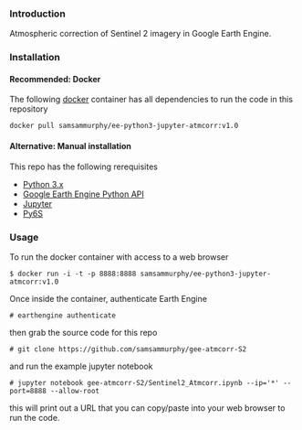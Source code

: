 ### Introduction

Atmospheric correction of Sentinel 2 imagery in Google Earth Engine. 

### Installation

#### Recommended: Docker

The following [docker](https://www.docker.com/community-edition) container has all dependencies to run the code in this repository

`docker pull samsammurphy/ee-python3-jupyter-atmcorr:v1.0`

#### Alternative: Manual installation 

This repo has the following rerequisites

- [Python 3.x](https://www.python.org/downloads/)
- [Google Earth Engine Python API](https://developers.google.com/earth-engine/python_install_manual)
- [Jupyter](http://jupyter.readthedocs.io/en/latest/install.html)
- [Py6S](http://py6s.readthedocs.io/en/latest/installation.html)

### Usage

To run the docker container with access to a web browser

`$ docker run -i -t -p 8888:8888 samsammurphy/ee-python3-jupyter-atmcorr:v1.0`

Once inside the container, authenticate Earth Engine

`# earthengine authenticate`

then grab the source code for this repo

`# git clone https://github.com/samsammurphy/gee-atmcorr-S2`

and run the example jupyter notebook

`# jupyter notebook gee-atmcorr-S2/Sentinel2_Atmcorr.ipynb --ip='*' --port=8888 --allow-root`

this will print out a URL that you can copy/paste into your web browser to run the code.
